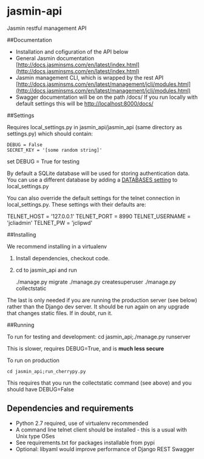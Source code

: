 # jasmin-api
Jasmin restful management API

##Documentation

* Installation and cofiguration of the API below
* General Jasmin documentation [http://docs.jasminsms.com/en/latest/index.html](http://docs.jasminsms.com/en/latest/index.html)
* Jasmin management CLI, which is wrapped by the rest API [http://docs.jasminsms.com/en/latest/management/jcli/modules.html](http://docs.jasminsms.com/en/latest/management/jcli/modules.html)
* Swagger documentation will be on the path /docs/ If you run locally with default settings this will be [http://localhost:8000/docs/](http://localhost:8000/docs/)


##Settings

Requires local_settings.py in jasmin_api/jasmin_api
(same directory as settings.py) which should contain:

    DEBUG = False
    SECRET_KEY = '[some random string]'

set DEBUG = True for testing

By default a SQLite database will be used for storing authentication data. You can use a different database by adding a [DATABASES setting](https://docs.djangoproject.com/en/1.8/ref/settings/#databases) to local_settings.py

You can also override the default settings for the telnet connection in local_settings.py. These settings with their defaults are:

TELNET_HOST = '127.0.0.1'
TELNET_PORT = 8990
TELNET_USERNAME = 'jcliadmin'
TELNET_PW = 'jclipwd'

##Installing

We recommend installing in a virtualenv

1. Install dependencies, checkout code.
2. cd to jasmin_api and run

    ./manage.py migrate
    ./manage.py createsuperuser
    ./manage.py collectstatic

The last is only needed if you are running the production server (see below)
rather than the Django dev server. It should be run again on any upgrade that changes static files. If in doubt, run it.

##Running

To run for testing and development:
    cd jasmin_api;./manage.py runserver

This is slower, requires DEBUG=True,  and is **much less secure**

To run on production

    cd jasmin_api;run_cherrypy.py

This requires that you run the collectstatic command (see above) and you should
have DEBUG=False

## Dependencies and requirements
* Python 2.7 required, use of virtualenv recommended
* A command line telnet client should be installed - this is a usual with Unix type OSes
* See requirements.txt for packages installable from pypi
* Optional: libyaml would improve performance of Django REST Swagger
